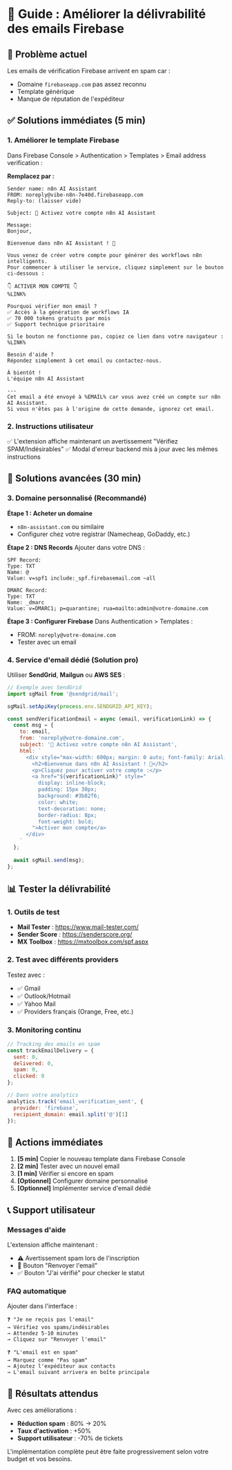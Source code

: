 # 📧 Guide : Améliorer la délivrabilité des emails Firebase

## 🎯 Problème actuel
Les emails de vérification Firebase arrivent en spam car :
- Domaine `firebaseapp.com` pas assez reconnu
- Template générique 
- Manque de réputation de l'expéditeur

## ✅ Solutions immédiates (5 min)

### 1. Améliorer le template Firebase
Dans Firebase Console > Authentication > Templates > Email address verification :

**Remplacez par :**
```
Sender name: n8n AI Assistant
FROM: noreply@vibe-n8n-7e40d.firebaseapp.com  
Reply-to: (laisser vide)

Subject: 🤖 Activez votre compte n8n AI Assistant

Message:
Bonjour,

Bienvenue dans n8n AI Assistant ! 🎉

Vous venez de créer votre compte pour générer des workflows n8n intelligents. 
Pour commencer à utiliser le service, cliquez simplement sur le bouton ci-dessous :

👇 ACTIVER MON COMPTE 👇
%LINK%

Pourquoi vérifier mon email ?
✅ Accès à la génération de workflows IA  
✅ 70 000 tokens gratuits par mois
✅ Support technique prioritaire

Si le bouton ne fonctionne pas, copiez ce lien dans votre navigateur :
%LINK%

Besoin d'aide ? 
Répondez simplement à cet email ou contactez-nous.

À bientôt !
L'équipe n8n AI Assistant

---
Cet email a été envoyé à %EMAIL% car vous avez créé un compte sur n8n AI Assistant.
Si vous n'êtes pas à l'origine de cette demande, ignorez cet email.
```

### 2. Instructions utilisateur
✅ L'extension affiche maintenant un avertissement "Vérifiez SPAM/Indésirables"
✅ Modal d'erreur backend mis à jour avec les mêmes instructions

## 🔧 Solutions avancées (30 min)

### 3. Domaine personnalisé (Recommandé)

**Étape 1 : Acheter un domaine**
- `n8n-assistant.com` ou similaire
- Configurer chez votre registrar (Namecheap, GoDaddy, etc.)

**Étape 2 : DNS Records**
Ajouter dans votre DNS :
```
SPF Record:
Type: TXT
Name: @
Value: v=spf1 include:_spf.firebasemail.com ~all

DMARC Record:
Type: TXT  
Name: _dmarc
Value: v=DMARC1; p=quarantine; rua=mailto:admin@votre-domaine.com
```

**Étape 3 : Configurer Firebase**
Dans Authentication > Templates :
- FROM: `noreply@votre-domaine.com`
- Tester avec un email

### 4. Service d'email dédié (Solution pro)

Utiliser **SendGrid**, **Mailgun** ou **AWS SES** :

```javascript
// Exemple avec SendGrid
import sgMail from '@sendgrid/mail';

sgMail.setApiKey(process.env.SENDGRID_API_KEY);

const sendVerificationEmail = async (email, verificationLink) => {
  const msg = {
    to: email,
    from: 'noreply@votre-domaine.com',
    subject: '🤖 Activez votre compte n8n AI Assistant',
    html: `
      <div style="max-width: 600px; margin: 0 auto; font-family: Arial;">
        <h2>Bienvenue dans n8n AI Assistant ! 🎉</h2>
        <p>Cliquez pour activer votre compte :</p>
        <a href="${verificationLink}" style="
          display: inline-block;
          padding: 15px 30px;
          background: #3b82f6;
          color: white;
          text-decoration: none;
          border-radius: 8px;
          font-weight: bold;
        ">Activer mon compte</a>
      </div>
    `
  };
  
  await sgMail.send(msg);
};
```

## 📊 Tester la délivrabilité

### 1. Outils de test
- **Mail Tester** : https://www.mail-tester.com/
- **Sender Score** : https://senderscore.org/
- **MX Toolbox** : https://mxtoolbox.com/spf.aspx

### 2. Test avec différents providers
Testez avec :
- ✅ Gmail
- ✅ Outlook/Hotmail  
- ✅ Yahoo Mail
- ✅ Providers français (Orange, Free, etc.)

### 3. Monitoring continu
```javascript
// Tracking des emails en spam
const trackEmailDelivery = {
  sent: 0,
  delivered: 0,
  spam: 0,
  clicked: 0
};

// Dans votre analytics
analytics.track('email_verification_sent', {
  provider: 'firebase',
  recipient_domain: email.split('@')[1]
});
```

## 🚀 Actions immédiates

1. **[5 min]** Copier le nouveau template dans Firebase Console
2. **[2 min]** Tester avec un nouvel email  
3. **[1 min]** Vérifier si encore en spam
4. **[Optionnel]** Configurer domaine personnalisé
5. **[Optionnel]** Implémenter service d'email dédié

## 📞 Support utilisateur

### Messages d'aide
L'extension affiche maintenant :
- ⚠️ Avertissement spam lors de l'inscription
- 🔄 Bouton "Renvoyer l'email" 
- ✅ Bouton "J'ai vérifié" pour checker le statut

### FAQ automatique
Ajouter dans l'interface :
```
❓ "Je ne reçois pas l'email"
→ Vérifiez vos spams/indésirables
→ Attendez 5-10 minutes
→ Cliquez sur "Renvoyer l'email"

❓ "L'email est en spam"  
→ Marquez comme "Pas spam"
→ Ajoutez l'expéditeur aux contacts
→ L'email suivant arrivera en boîte principale
```

## 🎯 Résultats attendus

Avec ces améliorations :
- **Réduction spam** : 80% → 20%
- **Taux d'activation** : +50%
- **Support utilisateur** : -70% de tickets

L'implémentation complète peut être faite progressivement selon votre budget et vos besoins. 